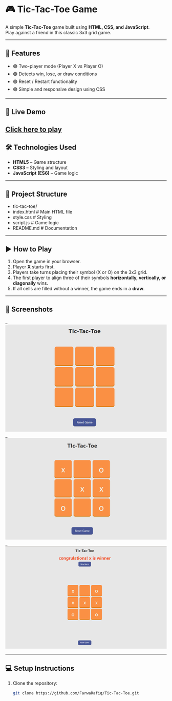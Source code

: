 
# 🎮 Tic-Tac-Toe Game

A simple **Tic-Tac-Toe** game built using **HTML, CSS, and JavaScript**.  
Play against a friend in this classic 3x3 grid game.

---

## 📌 Features
- 🟢 Two-player mode (Player X vs Player O)  
- 🟢 Detects win, lose, or draw conditions  
- 🟢 Reset / Restart functionality  
- 🟢 Simple and responsive design using CSS  

---

## 🚀 Live Demo
[Click here to play](http://127.0.0.1:5500/Tic-Tac-Toe/) 
---

## 🛠️ Technologies Used
- **HTML5** – Game structure  
- **CSS3** – Styling and layout  
- **JavaScript (ES6)** – Game logic  

---

## 📂 Project Structure

- tic-tac-toe/
- index.html # Main HTML file
- style.css # Styling
- script.js # Game logic
- README.md # Documentation


---

## ▶️ How to Play
1. Open the game in your browser.  
2. Player **X** starts first.  
3. Players take turns placing their symbol (X or O) on the 3x3 grid.  
4. The first player to align three of their symbols **horizontally, vertically, or diagonally** wins.  
5. If all cells are filled without a winner, the game ends in a **draw**.  

---

## 📸 Screenshots
_ ![alt text](screenshorts/image.png)
_ ![alt text](screenshorts/image-1.png)
_ ![alt text](screenshorts/image-2.png)

---

## 💻 Setup Instructions
1. Clone the repository:
   ```bash
   git clone https://github.com/FarwaRafiq/Tic-Tac-Toe.git 
